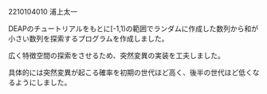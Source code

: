2210104010 浦上太一

DEAPのチュートリアルをもとに\[-1,1\)の範囲でランダムに作成した数列から和が小さい数列を探索するプログラムを作成しました。

広く特徴空間の探索をさせるため、突然変異の実装を工夫しました。

具体的には突然変異が起こる確率を初期の世代ほど高く、後半の世代ほど低くなるようにしました。
